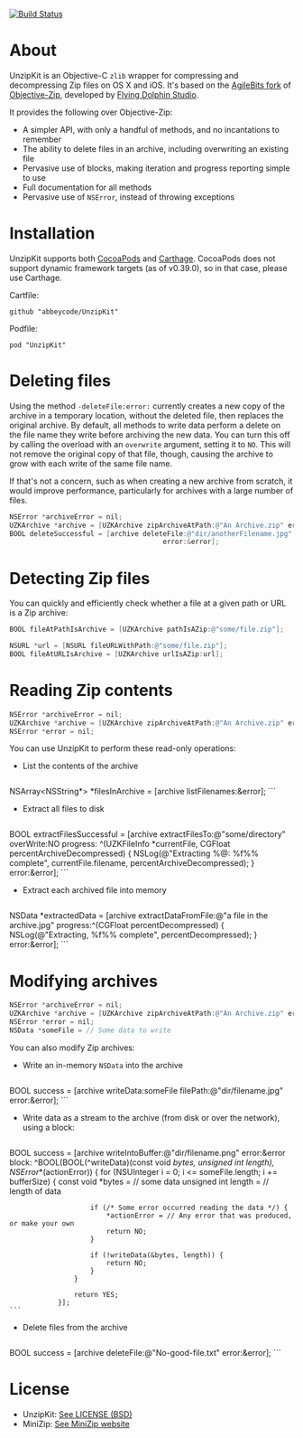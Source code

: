 [![Build Status](https://travis-ci.org/abbeycode/UnzipKit.svg?branch=master)](https://travis-ci.org/abbeycode/UnzipKit)

# About

UnzipKit is an Objective-C `zlib` wrapper for compressing and decompressing Zip files on OS X and iOS. It's based on the [AgileBits fork](https://github.com/AgileBits/objective-zip) of [Objective-Zip](http://code.google.com/p/objective-zip/), developed by [Flying Dolphin Studio](http://www.flyingdolphinstudio.com).

It provides the following over Objective-Zip:

* A simpler API, with only a handful of methods, and no incantations to remember
* The ability to delete files in an archive, including overwriting an existing file
* Pervasive use of blocks, making iteration and progress reporting simple to use
* Full documentation for all methods
* Pervasive use of `NSError`, instead of throwing exceptions

# Installation

UnzipKit supports both [CocoaPods](https://cocoapods.org/) and [Carthage](https://github.com/Carthage/Carthage). CocoaPods does not support dynamic framework targets (as of v0.39.0), so in that case, please use Carthage.

Cartfile:

    github "abbeycode/UnzipKit"

Podfile:

    pod "UnzipKit"

# Deleting files

Using the method `-deleteFile:error:` currently creates a new copy of the archive in a temporary location, without the deleted file, then replaces the original archive. By default, all methods to write data perform a delete on the file name they write before archiving the new data. You can turn this off by calling the overload with an `overwrite` argument, setting it to `NO`. This will not remove the original copy of that file, though, causing the archive to grow with each write of the same file name.

If that's not a concern, such as when creating a new archive from scratch, it would improve performance, particularly for archives with a large number of files.

```Objective-C
NSError *archiveError = nil;
UZKArchive *archive = [UZKArchive zipArchiveAtPath:@"An Archive.zip" error:&archiveError];
BOOL deleteSuccessful = [archive deleteFile:@"dir/anotherFilename.jpg"
                                      error:&error];
```

# Detecting Zip files

You can quickly and efficiently check whether a file at a given path or URL is a Zip archive:

```Objective-C
BOOL fileAtPathIsArchive = [UZKArchive pathIsAZip:@"some/file.zip"];

NSURL *url = [NSURL fileURLWithPath:@"some/file.zip"];
BOOL fileAtURLIsArchive = [UZKArchive urlIsAZip:url];
```

# Reading Zip contents

```Objective-C
NSError *archiveError = nil;
UZKArchive *archive = [UZKArchive zipArchiveAtPath:@"An Archive.zip" error:&archiveError];
NSError *error = nil;
```

You can use UnzipKit to perform these read-only operations:

* List the contents of the archive

    ```Objective-C
NSArray<NSString*> *filesInArchive = [archive listFilenames:&error];
    ```
* Extract all files to disk

    ```Objective-C
BOOL extractFilesSuccessful = [archive extractFilesTo:@"some/directory"
                                                overWrite:NO
                                                 progress:
    ^(UZKFileInfo *currentFile, CGFloat percentArchiveDecompressed) {
        NSLog(@"Extracting %@: %f%% complete", currentFile.filename, percentArchiveDecompressed);
    }
                                                    error:&error];
    ```

* Extract each archived file into memory

    ```Objective-C
NSData *extractedData = [archive extractDataFromFile:@"a file in the archive.jpg"
                                                progress:^(CGFloat percentDecompressed) {
                                                             NSLog(@"Extracting, %f%% complete", percentDecompressed);
                                                }
                                                   error:&error];
    ```

# Modifying archives

```Objective-C
NSError *archiveError = nil;
UZKArchive *archive = [UZKArchive zipArchiveAtPath:@"An Archive.zip" error:&archiveError];
NSError *error = nil;
NSData *someFile = // Some data to write
```

You can also modify Zip archives:

* Write an in-memory `NSData` into the archive

    ```Objective-C
BOOL success = [archive writeData:someFile
                             filePath:@"dir/filename.jpg"
                                error:&error];
    ```
* Write data as a stream to the archive (from disk or over the network), using a block:

    ```Objective-C
BOOL success = [archive writeIntoBuffer:@"dir/filename.png"
                                  error:&error
                                  block:
                ^BOOL(BOOL(^writeData)(const void *bytes, unsigned int length), NSError**(actionError)) {
                    for (NSUInteger i = 0; i <= someFile.length; i += bufferSize) {
                        const void *bytes = // some data
                        unsigned int length = // length of data

                        if (/* Some error occurred reading the data */) {
                            *actionError = // Any error that was produced, or make your own
                            return NO;
                        }

                        if (!writeData(&bytes, length)) {
                            return NO;
                        }
                    }

                    return YES;
                }];
    ```
* Delete files from the archive

    ```Objective-C
BOOL success = [archive deleteFile:@"No-good-file.txt" error:&error];
    ```

# License

* UnzipKit: [See LICENSE (BSD)](LICENSE)
* MiniZip: [See MiniZip website](http://www.winimage.com/zLibDll/minizip.html)
